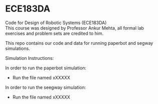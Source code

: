 # ECE183DA
Code for Design of Robotic Systems (ECE183DA)  
This course was designed by Professor Ankur Mehta, all formal lab exercises and problem sets are credited to him.

This repo contains our code and data for running paperbot and segway simulations. 

Simulation Instructions: 

In order to run the paperbot simulation:
  - Run the file named xXXXXX
  
In order to run the seegway simulation:
  - Run the file named xXXXXX
  
